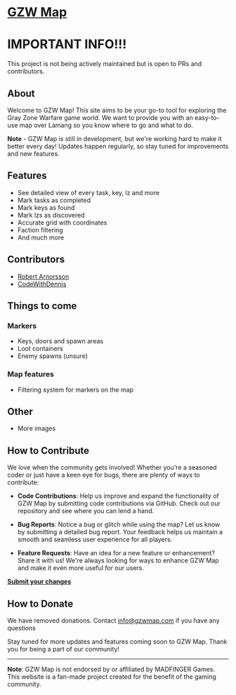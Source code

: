 # [GZW Map](https://gzwmap.com/)


# IMPORTANT INFO!!!
This project is not being actively maintained but is open to PRs and contributors.


## About

Welcome to GZW Map! This site aims to be your go-to tool for exploring the Gray Zone Warfare game world. We want to provide you with an easy-to-use map over Lamang so you know where to go and what to do.

**Note** - GZW Map is still in development, but we're working hard to make it better every day! Updates happen regularly, so stay tuned for improvements and new features.

## Features
- See detailed view of every task, key, lz and more
- Mark tasks as completed
- Mark keys as found
- Mark lzs as discovered
- Accurate grid with coordinates
- Faction filtering
- And much more 

## Contributors

- [Robert Arnorsson](https://github.com/robertarnorsson)
- [CodeWithDennis](https://github.com/CodeWithDennis)

## Things to come

### Markers
- Keys, doors and spawn areas
- Loot containers
- Enemy spawns (unsure)

### Map features
- Filtering system for markers on the map

## Other
- More images

## How to Contribute

We love when the community gets involved! Whether you're a seasoned coder or just have a keen eye for bugs, there are plenty of ways to contribute:

- **Code Contributions**: Help us improve and expand the functionality of GZW Map by submitting code contributions via GitHub. Check out our repository and see where you can lend a hand.

- **Bug Reports**: Notice a bug or glitch while using the map? Let us know by submitting a detailed bug report. Your feedback helps us maintain a smooth and seamless user experience for all players.

- **Feature Requests**: Have an idea for a new feature or enhancement? Share it with us! We're always looking for ways to enhance GZW Map and make it even more useful for our users.

**[Submit your changes](https://github.com/robertarnorsson/gzwmap)**

## How to Donate

We have removed donations. Contact [info@gzwmap.com](mailto:info@gzwmap.com) if you have any questions

Stay tuned for more updates and features coming soon to GZW Map. Thank you for being a part of our community!

---

**Note**: GZW Map is not endorsed by or affiliated by MADFINGER Games. This website is a fan-made project created for the benefit of the gaming community.